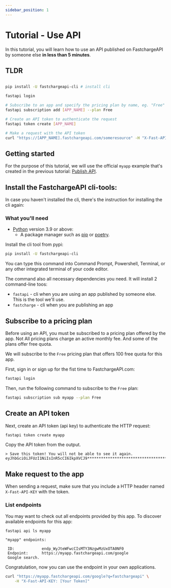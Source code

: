 ```yaml
---
sidebar_position: 1
---
```


# Tutorial - Use API

In this tutorial, you will learn how to use an API published on FastchargeAPI by
someone else **in less than 5 minutes**.

## TLDR

```bash

pip install -U fastchargeapi-cli # install cli

fastapi login

# Subscribe to an app and specify the pricing plan by name, eg. "Free"
fastapi subscription add [APP_NAME] --plan Free

# Create an API token to authenticate the request
fastapi token create [APP_NAME]

# Make a request with the API token
curl "https://[APP_NAME].fastchargeapi.com/someresource" -H "X-Fast-API-KEY: [Your Token]"
```

## Getting started

For the purpose of this tutorial, we will use the official `myapp` example
that's created in the previous tutorial: [Publish API](./intro-publish-api.md).

## Install the FastchargeAPI cli-tools:

In case you haven't installed the cli, there's the instruction for installing the cli again:

### What you'll need

-   [Python](https://www.python.org/) version 3.9 or above:
    -   A package manager such as [pip](https://pypi.org/project/pip/) or
        [poetry](https://python-poetry.org/).

Install the cli tool from pypi:

```bash
pip install -U fastchargeapi-cli
```

You can type this command into Command Prompt, Powershell, Terminal, or any other integrated terminal of your code editor.

The command also all necessary dependencies you need. It will install 2 command-line toos:

* `fastapi` - cli when you are using an app published by someone else. This is the tool we'll use.
* `fastcharge` - cli when you are publishing an app 

## Subscribe to a pricing plan

Before using an API, you must be subscribed to a pricing plan offered by the
app. Not All pricing plans charge an active monthly fee. And some of the
plans offer free quota.

We will subscribe to the `Free` pricing plan that offers 100 free quota for this app.


First, sign in or sign up for the fist time to FastchargeAPI.com:

```bash
fastapi login
```

Then, run the following command to subscribe to the `Free` plan:

```bash
fastapi subscription sub myapp --plan Free
```


## Create an API token

Next, create an API token (api key) to authenticate the HTTP request:

```bash
fastapi token create myapp
```

Copy the API token from the output.

```
> Save this token! You will not be able to see it again.
eyJhbGciOiJFUzI1NiIsInR5cCI6IkpXVCJ9************************************
```

## Make request to the app

When sending a request, make sure that you include a HTTP header named
`X-Fast-API-KEY` with the token.

### List endpoints

You may want to check out all endpoints provided by this app. To discover
available endpoints for this app:

```bash
fastapi api ls myapp
```

```
"myapp" endpoints:

 ID:            endp_WyJteWFwcCIsMTY3NzgwMzUxOTA0NF0
 Endpoint:      https://myapp.fastchargeapi.com/google
 Google search.
```

Congratulation, now you can use the endpoint in your own applications.


```bash
curl "https://myapp.fastchargeapi.com/google?q=fastchargeapi" \
    -H "X-Fast-API-KEY: [Your Token]"
```


